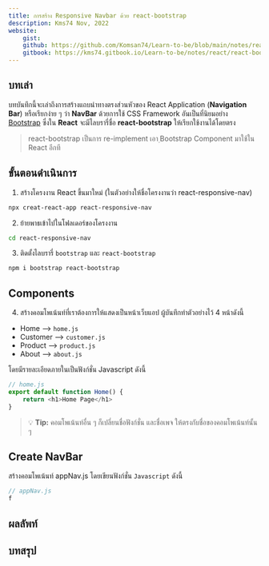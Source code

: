 ```yaml
---
title: การสร้าง Responsive Navbar ด้วย react-bootstrap
description: Kms74 Nov, 2022
website:
    gist: 
    github: https://github.com/Komsan74/Learn-to-be/blob/main/notes/react/react-bootstrap-responsive-navbar
    gitbook: https://kms74.gitbook.io/Learn-to-be/notes/react/react-bootstrap-responsive-navbar.md
---
```


## บทเล่า<a name="info"></a>

บทบันทึกนี้จะเล่าถึงการสร้างแถบนำทางตรงส่วนหัวของ React Application (**Navigation Bar**) หรือเรียกง่าย ๆ ว่า **NavBar** ด้วยการใช้ CSS Framework อันเป็นที่นิยมอย่าง [Bootstrap](#) ซึ่งใน **React** จะมีไลบรารี่ชื่อ **react-bootstrap** ให้เรียกใช้งานได้โดยตรง

> react-bootstrap เป็นการ re-implement เอา ฺBootstrap Component มาใช้ใน React อีกที

## ขั้นตอนดำเนินการ<a name="method"></a>

1. สร้างโครงงาน React ขึ้นมาใหม่ (ในตัวอย่างให้ชื่อโครงงานว่า react-responsive-nav)

```sh
npx creat-react-app react-responsive-nav
```

2. ย้ายพาธเข้าไปในโฟลเดอร์ของโครงงาน

```sh
cd react-responsive-nav
```

3. ติดตั้งไลบรารี่ `bootstrap` และ `react-bootstrap`


```sh
npm i bootstrap react-bootstrap
```

## Components

4. สร้างคอมโพเน้นท์ที่เราต้องการให้แสดงเป็นหน้าเว็บแอป ผู้บันทึกทำตัวอย่างไว้ 4 หน้าดังนี้

* Home --> `home.js`
* Customer --> `customer.js`
* Product --> `product.js`
* About --> `about.js`

โดยมีรายละเอียดภายในเป็นฟังก์ชั่น Javascript ดังนี้

```js
// home.js
export default function Home() {
    return <h1>Home Page</h1>
}
```

> :bulb: **Tip:** 
> คอมโพเน้นท์อื่น ๆ ก็เปลี่ยนชื่อฟังก์ชั่น และชื่อเพจ ให้ตรงกับชื่อของคอมโพเน้นท์นั้น ๆ


## Create NavBar

สร้างคอมโพเน้นท์ appNav.js โดยเขียนฟังก์ชั่น `Javascript` ดังนี้

```js
// appNav.js
f
```

## ผลลัพท์<a name="result"></a>

## บทสรุป<a name="conclusion"></a>